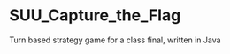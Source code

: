 SUU_Capture_the_Flag
====================

Turn based strategy game for a class final, written in Java

